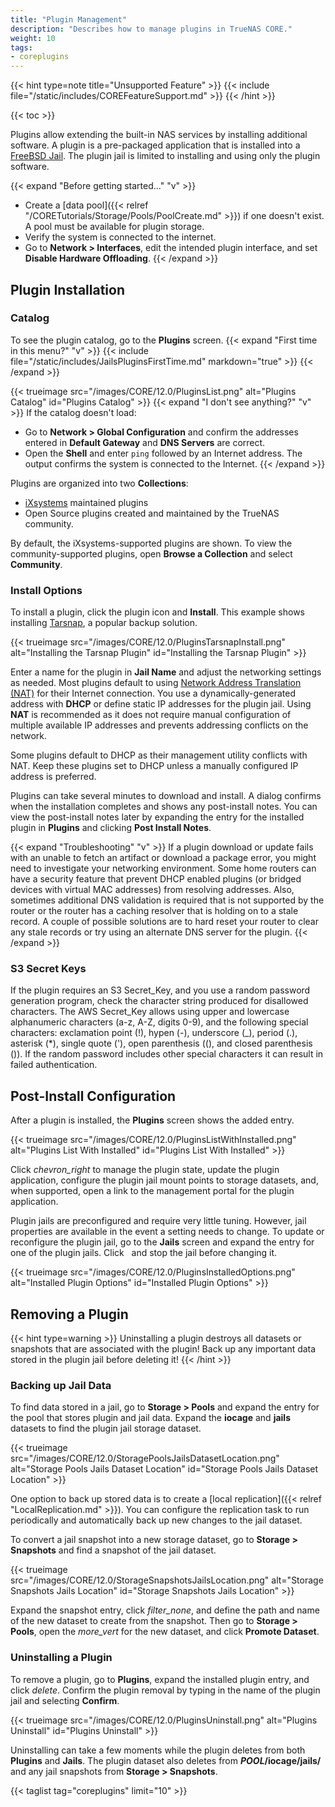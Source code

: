 ```yaml
---
title: "Plugin Management"
description: "Describes how to manage plugins in TrueNAS CORE."
weight: 10
tags:
- coreplugins
---
```


{{< hint type=note title="Unsupported Feature" >}}
{{< include file="/static/includes/COREFeatureSupport.md" >}}
{{< /hint >}}

{{< toc >}}

Plugins allow extending the built-in NAS services by installing additional software.
A plugin is a pre-packaged application that is installed into a [FreeBSD Jail](https://docs.freebsd.org/en/books/handbook/jails/).
The plugin jail is limited to installing and using only the plugin software.

{{< expand "Before getting started..." "v" >}}
* Create a [data pool]({{< relref "/CORETutorials/Storage/Pools/PoolCreate.md" >}}) if one doesn't exist. A pool must be available for plugin storage.
* Verify the system is connected to the internet. 
* Go to **Network > Interfaces**, edit the intended plugin interface, and set **Disable Hardware Offloading**.
{{< /expand >}}

## Plugin Installation

### Catalog

To see the plugin catalog, go to the **Plugins** screen.
{{< expand "First time in this menu?" "v" >}}
{{< include file="/static/includes/JailsPluginsFirstTime.md" markdown="true" >}}
{{< /expand >}}

{{< trueimage src="/images/CORE/12.0/PluginsList.png" alt="Plugins Catalog" id="Plugins Catalog" >}}
{{< expand "I don't see anything?" "v" >}}
If the catalog doesn't load:
* Go to **Network > Global Configuration** and confirm the addresses entered in **Default Gateway** and **DNS Servers** are correct.
* Open the **Shell** and enter `ping` followed by an Internet address. The output confirms the system is connected to the Internet.
{{< /expand >}}

Plugins are organized into two **Collections**:

* [iXsystems](https://www.ixsystems.com/) maintained plugins
* Open Source plugins created and maintained by the TrueNAS community.

By default, the iXsystems-supported plugins are shown.
To view the community-supported plugins, open **Browse a Collection** and select **Community**.

### Install Options

To install a plugin, click the plugin icon and **Install**.
This example shows installing [Tarsnap](https://www.tarsnap.com/), a popular backup solution.

{{< trueimage src="/images/CORE/12.0/PluginsTarsnapInstall.png" alt="Installing the Tarsnap Plugin" id="Installing the Tarsnap Plugin" >}}

Enter a name for the plugin in **Jail Name** and adjust the networking settings as needed.
Most plugins default to using [Network Address Translation (NAT)](https://datatracker.ietf.org/wg/nat/about/) for their Internet connection. You use a dynamically-generated address with **DHCP** or define static IP addresses for the plugin jail.
Using **NAT** is recommended as it does not require manual configuration of multiple available IP addresses and prevents addressing conflicts on the network.

Some plugins default to DHCP as their management utility conflicts with NAT.
Keep these plugins set to DHCP unless a manually configured IP address is preferred.

Plugins can take several minutes to download and install.
A dialog confirms when the installation completes and shows any post-install notes.
You can view the post-install notes later by expanding the entry for the installed plugin in **Plugins** and clicking <i class="fa fa-file-alt" aria-hidden="true" title="File"></i> **Post Install Notes**.

{{< expand "Troubleshooting" "v" >}}
If a plugin download or update fails with an unable to fetch an artifact or download a package error, you might need to investigate your networking environment.
Some home routers can have a security feature that prevent DHCP enabled plugins (or bridged devices with virtual MAC addresses) from resolving addresses.
Also, sometimes additional DNS validation is required that is not supported by the router or the router has a caching resolver that is holding on to a stale record.
A couple of possible solutions are to hard reset your router to clear any stale records or try using an alternate DNS server for the plugin.
{{< /expand >}}

### S3 Secret Keys

If the plugin requires an S3 Secret_Key, and you use a random password generation program, check the character string produced for disallowed characters. 
The AWS Secret_Key allows using upper and lowercase alphanumeric characters (a-z, A-Z, digits 0-9), and the following special characters: exclamation point (!), hypen (-), underscore (_), period (.), asterisk (*), single quote ('), open parenthesis ((), and closed parenthesis ()).
If the random password includes other special characters it can result in failed authentication.

## Post-Install Configuration

After a plugin is installed, the **Plugins** screen shows the added entry.

{{< trueimage src="/images/CORE/12.0/PluginsListWithInstalled.png" alt="Plugins List With Installed" id="Plugins List With Installed" >}}

Click <i class="material-icons" aria-hidden="true" title="Expand">chevron_right</i> to manage the plugin state, update the plugin application, configure the plugin jail mount points to storage datasets, and, when supported, open a link to the management portal for the plugin application.

Plugin jails are preconfigured and require very little tuning.
However, jail properties are available in the event a setting needs to change.
To update or reconfigure the plugin jail, go to the **Jails** screen and expand the entry for one of the plugin jails.
Click <i class="fa fa-stop" aria-hidden="true" title="Stop"></i>&nbsp; and stop the jail before changing it.

{{< trueimage src="/images/CORE/12.0/PluginsInstalledOptions.png" alt="Installed Plugin Options" id="Installed Plugin Options" >}}

## Removing a Plugin

{{< hint type=warning >}}
Uninstalling a plugin destroys all datasets or snapshots that are associated with the plugin!
Back up any important data stored in the plugin jail before deleting it!
{{< /hint >}}

### Backing up Jail Data

To find data stored in a jail, go to **Storage > Pools** and expand the entry for the pool that stores plugin and jail data.
Expand the **iocage** and **jails** datasets to find the plugin jail storage dataset.

{{< trueimage src="/images/CORE/12.0/StoragePoolsJailsDatasetLocation.png" alt="Storage Pools Jails Dataset Location" id="Storage Pools Jails Dataset Location" >}}

One option to back up stored data is to create a [local replication]({{< relref "LocalReplication.md" >}}).
You can configure the replication task to run periodically and automatically back up new changes to the jail dataset.

To convert a jail snapshot into a new storage dataset, go to **Storage > Snapshots** and find a snapshot of the jail dataset.

{{< trueimage src="/images/CORE/12.0/StorageSnapshotsJailsLocation.png" alt="Storage Snapshots Jails Location" id="Storage Snapshots Jails Location" >}}

Expand the snapshot entry, click <i class="material-icons" aria-hidden="true" title="Clone to New Dataset">filter_none</i>, and define the path and name of the new dataset to create from the snapshot.
Then go to **Storage > Pools**, open the <i class="material-icons" aria-hidden="true" title="Options">more_vert</i> for the new dataset, and click **Promote Dataset**.

### Uninstalling a Plugin

To remove a plugin, go to **Plugins**, expand the installed plugin entry, and click <i class="material-icons" aria-hidden="true" title="Uninstall">delete</i>.
Confirm the plugin removal by typing in the name of the plugin jail and selecting **Confirm**.

{{< trueimage src="/images/CORE/12.0/PluginsUninstall.png" alt="Plugins Uninstall" id="Plugins Uninstall" >}}

Uninstalling can take a few moments while the plugin deletes from both **Plugins** and **Jails**.
The plugin dataset also deletes from ***POOL*/iocage/jails/** and any jail snapshots from **Storage > Snapshots**.

{{< taglist tag="coreplugins" limit="10" >}}
